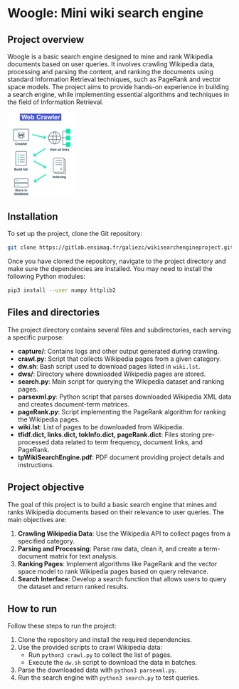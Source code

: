 
# Woogle: Mini wiki search engine

## Project overview

Woogle is a basic search engine designed to mine and rank Wikipedia documents based on user queries. It involves crawling Wikipedia data, processing and parsing the content, and ranking the documents using standard Information Retrieval techniques, such as PageRank and vector space models. The project aims to provide hands-on experience in building a search engine, while implementing essential algorithms and techniques in the field of Information Retrieval.




<img src="webcrawler .png" alt="" width="150"/>


## Installation

To set up the project, clone the Git repository:

```bash
git clone https://gitlab.ensimag.fr/galiezc/wikisearchengineproject.git
```

Once you have cloned the repository, navigate to the project directory and make sure the dependencies are installed. You may need to install the following Python modules:

```bash
pip3 install --user numpy httplib2
```

## Files and directories

The project directory contains several files and subdirectories, each serving a specific purpose:

- **capture/**: Contains logs and other output generated during crawling.
- **crawl.py**: Script that collects Wikipedia pages from a given category.
- **dw.sh**: Bash script used to download pages listed in `wiki.lst`.
- **dws/**: Directory where downloaded Wikipedia pages are stored.
- **search.py**: Main script for querying the Wikipedia dataset and ranking pages.
- **parsexml.py**: Python script that parses downloaded Wikipedia XML data and creates document-term matrices.
- **pageRank.py**: Script implementing the PageRank algorithm for ranking the Wikipedia pages.
- **wiki.lst**: List of pages to be downloaded from Wikipedia.
- **tfidf.dict, links.dict, tokInfo.dict, pageRank.dict**: Files storing pre-processed data related to term frequency, document links, and PageRank.
- **tpWikiSearchEngine.pdf**: PDF document providing project details and instructions.

## Project objective

The goal of this project is to build a basic search engine that mines and ranks Wikipedia documents based on their relevance to user queries. The main objectives are:

1. **Crawling Wikipedia Data**: Use the Wikipedia API to collect pages from a specified category.
2. **Parsing and Processing**: Parse raw data, clean it, and create a term-document matrix for text analysis.
3. **Ranking Pages**: Implement algorithms like PageRank and the vector space model to rank Wikipedia pages based on query relevance.
4. **Search Interface**: Develop a search function that allows users to query the dataset and return ranked results.

## How to run

Follow these steps to run the project:

1. Clone the repository and install the required dependencies.
2. Use the provided scripts to crawl Wikipedia data:
   - Run `python3 crawl.py` to collect the list of pages.
   - Execute the `dw.sh` script to download the data in batches.
3. Parse the downloaded data with `python3 parsexml.py`.
4. Run the search engine with `python3 search.py` to test queries.
